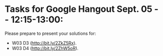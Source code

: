 # Tasks for Google Hangout Sept. 05 -- 12:15-13:00: 
Please prepare to present your solutions for:
- W03 D3 (http://bit.ly/2ZkZ5Rx). 
- W03 D4 (http://bit.ly/2ZhW5oR).
